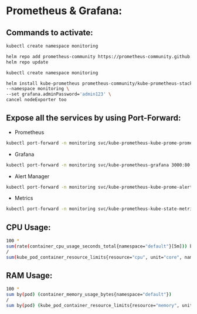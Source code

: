 # Prometheus & Grafana:

## Commands to activate:
```bash
kubectl create namespace monitoring
```

```bash
helm repo add prometheus-community https://prometheus-community.github.io/helm-charts
helm repo update
```

```bash
kubectl create namespace monitoring
```

```bash
helm install kube-prometheus prometheus-community/kube-prometheus-stack \
--namespace monitoring \
--set grafana.adminPassword='admin123' \
cancel nodeExporter too
```


## Expose all the services by using Port-Forward:
- Prometheus
```bash
kubectl port-forward -n monitoring svc/kube-prometheus-kube-prome-prometheus 9090:9090
```

- Grafana
```bash
kubectl port-forward -n monitoring svc/kube-prometheus-grafana 3000:80
```

- Alert Manager
```bash
kubectl port-forward -n monitoring svc/kube-prometheus-kube-prome-alertmanager 9093:9093
```

- Metrics
```bash
kubectl port-forward -n monitoring svc/kube-prometheus-kube-state-metrics 8080:8080
```

## CPU Usage:

```bash
100 *
sum(rate(container_cpu_usage_seconds_total{namespace="default"}[5m])) by(pod)
/
sum(kube_pod_container_resource_limits{resource="cpu", unit="core", namespace="default"}) by(pod)
```

## RAM Usage:

```bash
100 *
sum by(pod) (container_memory_usage_bytes{namespace="default"})
/
sum by(pod) (kube_pod_container_resource_limits{resource="memory", unit="byte", namespace="default"})
```
